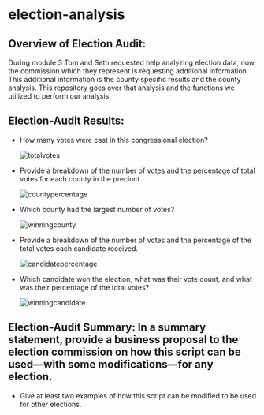 # election-analysis

## Overview of Election Audit: 
During module 3 Tom and Seth requested help analyzing election data, now the commission which they represent is requesting additional information. This additional information is the county specific results and the county analysis. This repository goes over that analysis and the functions we utilized to perform our analysis.

## Election-Audit Results: 
- How many votes were cast in this congressional election?

  ![totalvotes](https://user-images.githubusercontent.com/101137700/164793264-24c1d2a6-9770-47b5-8422-a541becad8eb.png)

- Provide a breakdown of the number of votes and the percentage of total votes for each county in the precinct.

  ![countypercentage](https://user-images.githubusercontent.com/101137700/164793317-f8c97f9e-ff7f-4b50-955c-9ecb5981940b.png)

- Which county had the largest number of votes?

  ![winningcounty](https://user-images.githubusercontent.com/101137700/164793349-807a4064-382f-43bc-9285-3441e5e0fdd0.png)

- Provide a breakdown of the number of votes and the percentage of the total votes each candidate received.

  ![candidatepercentage](https://user-images.githubusercontent.com/101137700/164793365-114724ac-0a0c-4249-a5de-6fa51e19f354.png)

- Which candidate won the election, what was their vote count, and what was their percentage of the total votes?

  ![winningcandidate](https://user-images.githubusercontent.com/101137700/164793384-30b05c1c-d643-4692-99fd-1e6e98851075.png)

## Election-Audit Summary: In a summary statement, provide a business proposal to the election commission on how this script can be used—with some modifications—for any election. 
- Give at least two examples of how this script can be modified to be used for other elections.
